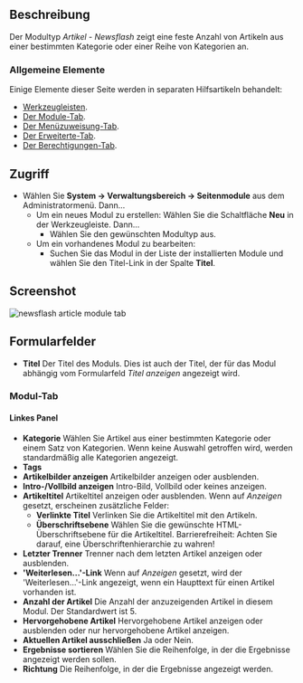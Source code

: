 <!-- Filename: Help4.x:Site_Modules:_Articles_-_Newsflash / Display title: Module: Beiträge – Newsflash -->

## Beschreibung

Der Modultyp *Artikel - Newsflash* zeigt eine feste Anzahl von Artikeln aus einer bestimmten Kategorie oder einer Reihe von Kategorien an.

### Allgemeine Elemente

Einige Elemente dieser Seite werden in separaten Hilfsartikeln behandelt:

* [Werkzeugleisten](jdocmanual?article=help/common-elements/toolbars).
* [Der Module-Tab](jdocmanual?article=help/modules/modules-module-tab).
* [Der Menüzuweisung-Tab](jdocmanual?article=help/modules/modules-menu-assignment-tab).
* [Der Erweiterte-Tab](jdocmanual?article=help/modules/modules-advanced-tab).
* [Der Berechtigungen-Tab](jdocmanual?article=help/common-elements/edit-permissions).

## Zugriff

- Wählen Sie **System → Verwaltungsbereich → Seitenmodule** aus dem Administratormenü. Dann...
  - Um ein neues Modul zu erstellen: Wählen Sie die Schaltfläche **Neu** in der Werkzeugleiste. Dann...
    - Wählen Sie den gewünschten Modultyp aus.
  - Um ein vorhandenes Modul zu bearbeiten:
    - Suchen Sie das Modul in der Liste der installierten Module und wählen Sie den Titel-Link in der Spalte **Titel**.

## Screenshot

![newsflash article module tab](../../../de/images/modules-site/modules-articles-newsflash-module-tab.png)

## Formularfelder

- **Titel** Der Titel des Moduls. Dies ist auch der Titel, der für das Modul abhängig vom Formularfeld *Titel anzeigen* angezeigt wird.

### Modul-Tab

#### Linkes Panel

- **Kategorie** Wählen Sie Artikel aus einer bestimmten Kategorie oder einem Satz von Kategorien. Wenn keine Auswahl getroffen wird, werden standardmäßig alle Kategorien angezeigt.
- **Tags** 
- **Artikelbilder anzeigen** Artikelbilder anzeigen oder ausblenden.
- **Intro-/Vollbild anzeigen** Intro-Bild, Vollbild oder keines anzeigen.
- **Artikeltitel** Artikeltitel anzeigen oder ausblenden. Wenn auf *Anzeigen* gesetzt, erscheinen zusätzliche Felder:
  - **Verlinkte Titel** Verlinken Sie die Artikeltitel mit den Artikeln.
  - **Überschriftsebene** Wählen Sie die gewünschte HTML-Überschriftsebene für die Artikeltitel. Barrierefreiheit: Achten Sie darauf, eine Überschriftenhierarchie zu wahren!
- **Letzter Trenner** Trenner nach dem letzten Artikel anzeigen oder ausblenden.
- **'Weiterlesen...'-Link** Wenn auf *Anzeigen* gesetzt, wird der 'Weiterlesen...'-Link angezeigt, wenn ein Haupttext für einen Artikel vorhanden ist.
- **Anzahl der Artikel** Die Anzahl der anzuzeigenden Artikel in diesem Modul. Der Standardwert ist 5.
- **Hervorgehobene Artikel** Hervorgehobene Artikel anzeigen oder ausblenden oder nur hervorgehobene Artikel anzeigen.
- **Aktuellen Artikel ausschließen** Ja oder Nein.
- **Ergebnisse sortieren** Wählen Sie die Reihenfolge, in der die Ergebnisse angezeigt werden sollen.
- **Richtung** Die Reihenfolge, in der die Ergebnisse angezeigt werden.
